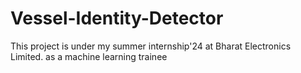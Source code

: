 # Vessel-Identity-Detector
This project is under my summer internship'24 at Bharat Electronics Limited. as a machine learning trainee
